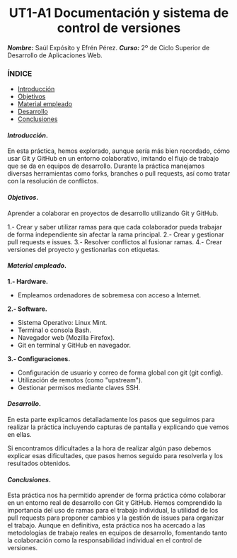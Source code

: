<center>

# UT1-A1 Documentación y sistema de control de versiones


</center>

***Nombre:*** Saúl Expósito y Efrén Pérez.
***Curso:*** 2º de Ciclo Superior de Desarrollo de Aplicaciones Web.

### ÍNDICE

+ [Introducción](#id1)
+ [Objetivos](#id2)
+ [Material empleado](#id3)
+ [Desarrollo](#id4)
+ [Conclusiones](#id5)


#### ***Introducción***. <a name="id1"></a>

En esta práctica, hemos explorado, aunque sería más bien recordado, cómo usar Git y GitHub en un entorno colaborativo, imitando el flujo de trabajo que se da en equipos de desarrollo. Durante la práctica manejamos diversas herramientas como forks, branches o pull requests, así como tratar con la resolución de conflictos.

#### ***Objetivos***. <a name="id2"></a>

Aprender a colaborar en proyectos de desarrollo utilizando Git y GitHub.

1.- Crear y saber utilizar ramas para que cada colaborador pueda trabajar de forma independiente sin afectar la rama principal.
2.- Crear y gestionar pull requests e issues.
3.- Resolver conflictos al fusionar ramas.
4.- Crear versiones del proyecto y gestionarlas con etiquetas.

#### ***Material empleado***. <a name="id3"></a>

**1.- Hardware.**
- Empleamos ordenadores de sobremesa con acceso a Internet.

**2.- Software.**
- Sistema Operativo: Linux Mint.
- Terminal o consola Bash.
- Navegador web (Mozilla Firefox).
- Git en terminal y GitHub en navegador.

**3.- Configuraciones.**
- Configuración de usuario y correo de forma global con git (git config).
- Utilización de remotos (como "upstream").
- Gestionar permisos mediante claves SSH.

#### ***Desarrollo***. <a name="id4"></a>

En esta parte explicamos detalladamente los pasos que seguimos para realizar la práctica incluyendo capturas de pantalla y explicando que vemos en ellas. 

Si encontramos dificultades a la hora de realizar algún paso debemos explicar esas dificultades, que pasos hemos seguido para resolverla y los resultados obtenidos.

#### ***Conclusiones***. <a name="id5"></a>

Esta práctica nos ha permitido aprender de forma práctica cómo colaborar en un entorno real de desarrollo con Git y GitHub. Hemos comprendido la importancia del uso de ramas para el trabajo individual, la utilidad de los pull requests para proponer cambios y la gestión de issues para organizar el trabajo. Aunque en definitiva, esta práctica nos ha acercado a las metodologías de trabajo reales en equipos de desarrollo, fomentando tanto la colaboración como la responsabilidad individual en el control de versiones.
